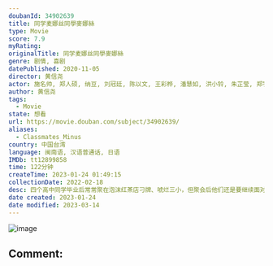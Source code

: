 ```yaml
---
doubanId: 34902639
title: 同学麦娜丝同學麥娜絲
type: Movie
score: 7.9
myRating: 
originalTitle: 同学麦娜丝同學麥娜絲
genre: 剧情, 喜剧
datePublished: 2020-11-05
director: 黄信尧
actor: 施名帅, 郑人硕, 纳豆, 刘冠廷, 陈以文, 王彩桦, 潘慧如, 洪小铃, 朱芷莹, 郑宇彤, 汤志伟, 蓝苇华, 林义雄, 加藤鹰, 陈俊成, 黄信尧, 庄益增, 安乙荞, 金美满, 萧鸿文
author: 黄信尧
tags:
  - Movie
state: 想看
url: https://movie.douban.com/subject/34902639/
aliases:
  - Classmates_Minus
country: 中国台湾
language: 闽南语, 汉语普通话, 日语
IMDb: tt12899858
time: 122分钟
createTime: 2023-01-24 01:49:15
collectionDate: 2022-02-18
desc: 四个高中同学毕业后常常聚在泡沫红茶店刁牌、唬烂三小，但聚会后他们还是要继续面对生活的艰难：电风（郑人硕饰）是保险业务员，领着微薄薪水省吃俭用买了新房，因为女友怀孕将步入婚姻的人生阶段；从事纸扎屋行业又...
date created: 2023-01-24
date modified: 2023-03-14
---
```


![image](p2623673142.jpg)

Comment:
---
